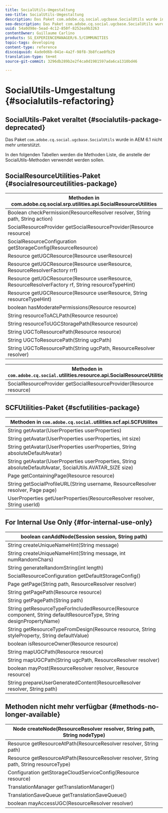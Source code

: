 ```yaml
---
title: SocialUtils-Umgestaltung
seo-title: SocialUtils-Umgestaltung
description: Das Paket com.adobe.cq.social.ugcbase.SocialUtils wurde in AEM 6.1 nicht mehr unterstützt.
seo-description: Das Paket com.adobe.cq.social.ugcbase.SocialUtils wurde in AEM 6.1 nicht mehr unterstützt.
uuid: 54a0d98e-5ead-4c12-850f-8252ea9b3263
contentOwner: Guillaume Carlino
products: SG_EXPERIENCEMANAGER/6.5/COMMUNITIES
topic-tags: developing
content-type: reference
discoiquuid: 4ade0d6b-041e-4a2f-98f8-3b8fcae0fb29
translation-type: tm+mt
source-git-commit: 3296db289b2e2f4ca0d1981597ada6ca1310bd46

---
```



# SocialUtils-Umgestaltung {#socialutils-refactoring}

## SocialUtils-Paket veraltet {#socialutils-package-deprecated}

Das Paket `com.adobe.cq.social.ugcbase.SocialUtils` wurde in AEM 6.1 nicht mehr unterstützt.

In den folgenden Tabellen werden die Methoden Liste, die anstelle der SocialUtils-Methoden verwendet werden sollen.

## SocialResourceUtilities-Paket {#socialresourceutilities-package}

| Methoden in com.adobe.cq.social.srp.utilities.api.SocialResourceUtilities |
|---|
| Boolean checkPermission(ResourceResolver resolver, String path, String action) |  |
| SocialResourceProvider getSocialResourceProvider(Resource resource) |  |
| SocialResourceConfiguration getStorageConfig(ResourceResource) |  |
| Resource getUGCResource(Resource userResource) |  |
| Resource getUGCResource(Resource userResource, ResourceResolverFactory rrf) | new |
| Resource getUGCResource(Resource userResource, ResourceResolverFactory rf, String resourceTypeHint) | new |
| Resource getUGCResource(Resource userResource, String resourceTypeHint) |  |
| boolean hasModeratePermissions(Resource resource) |  |
| String resourceToACLPath(Resource resource) |  |
| String resourceToUGCStoragePath(Resource resource) | ersetzt String resourceToUGCPath(Resource resource) |
| String UGCToResourcePath(Resource resource) |  |
| String UGCToResourcePath(String ugcPath) | Methodenunterschrift geändert |
| String UGCToResourcePath(String ugcPath, ResourceResolver resolver) | new |

| Methoden in `com.adobe.cq.social.`utilities.resource.api.SocialResourceUtilities |
|---|
| SocialResourceProvider getSocialResourceProvider(Resource resource) | ersetzt SocialResourceProvider getConfigurationProvider(Resource resource) |

## SCFUtilities-Paket {#scfutilities-package}

| Methoden in `com.adobe.cq.social.`utilities.scf.api.SCFUtilites |
|---|
| String getAvatar(UserProperties userProperties) |
| String getAvatar(UserProperties userProperties, int size) |
| String getAvatar(UserProperties userProperties, String absoluteDefaultAvatar) |
| String getAvatar(UserProperties userProperties, String absoluteDefaultAvatar, SocialUtils.AVATAR_SIZE size) |
| Page getContainingPage(Resource resource) |
| String getSocialProfileURL(String username, ResourceResolver resolver, Page page) |
| UserProperties getUserProperties(ResourceResolver resolver, String userId) |

## For Internal Use Only {#for-internal-use-only}

| boolean canAddNode(Session session, String path) |
|---|
| String createUniqueNameHint(String message) |
| String createUniqueNameHint(String message, int numRandomChars) |
| String generateRandomString(int length) |
| SocialResourceConfiguration getDefaultStorageConfig() |
| Page getPage(String path, ResourceResolver resolver) |
| String getPagePath(Resource resource) |
| String getPagePath(String path) |
| String getResourceTypeForIncludedResource(Resource component, String defaultResourceType, String designPropertyName) |
| String getResourceTypeFromDesign(Resource resource, String styleProperty, String defaultValue) |
| boolean isResourceOwner(Resource resource) |
| String mapUGCPath(Resource resource) |
| String mapUGCPath(String ugcPath, ResourceResolver resolver) |
| boolean mayPost(ResourceResolver resolver, Resource resource) |
| String prepareUserGeneratedContent(ResourceResolver resolver, String path) |

## Methoden nicht mehr verfügbar {#methods-no-longer-available}

| Node createNode(ResourceResolver resolver, String path, String nodeType) |
|---|
| Resource getResourceAtPath(ResourceResolver resolver, String path) |
| Resource getResourceAtPath(ResourceResolver resolver, String path, String resourceType) |
| Configuration getStorageCloudServiceConfig(Resource resource) |
| TranslationManager getTranslationManager() |
| TranslationSaveQueue getTranslationSaveQueue() |
| boolean mayAccessUGC(ResourceResolver resolver) |

